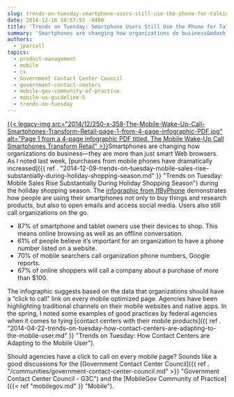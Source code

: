 ```yaml
---
slug: trends-on-tuesday-smartphone-users-still-use-the-phone-for-talking
date: 2014-12-16 10:57:53 -0400
title: 'Trends on Tuesday: Smartphone Users Still Use the Phone for Talking'
summary: 'Smartphones are changing how organizations do business&mdash;they are more than just smart Web browsers. As I noted last week, purchases from mobile phones have dramatically increased during the holiday shopping season. The infographic from IfByPhone demonstrates how people are using'
authors:
  - jparcell
topics:
  - product-management
  - mobile
  - cx
  - Government Contact Center Council
  - government-contact-centers
  - mobile-gov-community-of-practice
  - mobile-ux-guideline-5
  - trends-on-tuesday
---
```


[{{< legacy-img src="2014/12/250-x-358-The-Mobile-Wake-Up-Call-Smartphones-Transform-Retail-page-1-from-4-page-infographic-PDF.jpg" alt="Page 1 from a 4-page infographic PDF titled, The Mobile Wake-Up Call Smartphones Transform Retail" >}}](http://pub-ifbyphone-com.wpengine.netdna-cdn.com/wp-content/uploads/2014/12/Mobile-Impact-6.pdf)Smartphones are changing how organizations do business—they are more than just smart Web browsers. As I noted last week, [purchases from mobile phones have dramatically increased]({{ ref . "2014-12-09-trends-on-tuesday-mobile-sales-rise-substantially-during-holiday-shopping-season.md" }} "Trends on Tuesday: Mobile Sales Rise Substantially During Holiday Shopping Season") during the holiday shopping season. The [infographic from IfByPhone](http://pub-ifbyphone-com.wpengine.netdna-cdn.com/wp-content/uploads/2014/12/Mobile-Impact-6.pdf) demonstrates how people are using their smartphones not only to buy things and research products, but also to open emails and access social media. Users also still call organizations on the go.

  * 87% of smartphone and tablet owners use their devices to shop. This means online browsing as well as an offline conversation.
  * 61% of people believe it&#8217;s important for an organization to have a phone number listed on a website.
  * 70% of mobile searchers call organization phone numbers, Google reports.
  * 67% of online shoppers will call a company about a purchase of more than $100.

The infographic suggests based on the data that organizations should have a &#8220;click to call&#8221; link on every mobile optimized page. Agencies have been highlighting traditional channels on their mobile websites and native apps. In the spring, I noted some examples of good practices by federal agencies when it comes to tying [contact centers with their mobile products]({{ ref . "2014-04-22-trends-on-tuesday-how-contact-centers-are-adapting-to-the-mobile-user.md" }} "Trends on Tuesday: How Contact Centers are Adapting to the Mobile User").

Should agencies have a click to call on every mobile page? Sounds like a good discussions for the [Government Contact Center Council]({{ ref . "/communities/government-contact-center-council.md" >}} "Government Contact Center Council - G3C") and the [MobileGov Community of Practice]({{< ref "mobilegov.md" }} "Mobile").